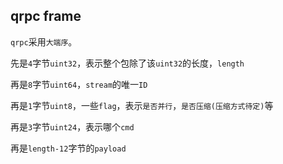 ## qrpc frame

`qrpc`采用`大端序`。

先是`4`字节`uint32`，表示整个包除了该`uint32`的长度，`length`

再是`8`字节`uint64`，`stream`的唯一`ID`

再是`1`字节`uint8`，一些`flag`，表示`是否并行`，`是否压缩(压缩方式待定)`等

再是`3`字节`uint24`，表示哪个`cmd`

再是`length-12`字节的`payload`